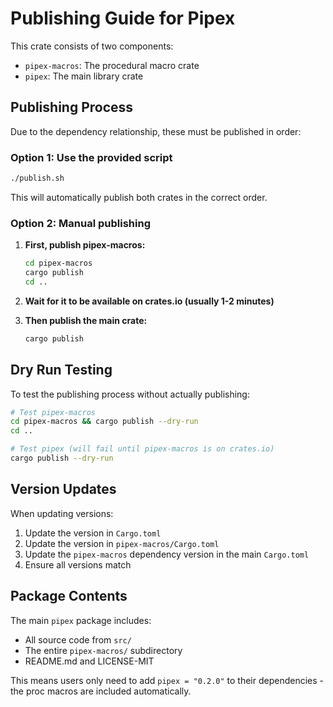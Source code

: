 # Publishing Guide for Pipex

This crate consists of two components:
- `pipex-macros`: The procedural macro crate
- `pipex`: The main library crate

## Publishing Process

Due to the dependency relationship, these must be published in order:

### Option 1: Use the provided script

```bash
./publish.sh
```

This will automatically publish both crates in the correct order.

### Option 2: Manual publishing

1. **First, publish pipex-macros:**
   ```bash
   cd pipex-macros
   cargo publish
   cd ..
   ```

2. **Wait for it to be available on crates.io (usually 1-2 minutes)**

3. **Then publish the main crate:**
   ```bash
   cargo publish
   ```

## Dry Run Testing

To test the publishing process without actually publishing:

```bash
# Test pipex-macros
cd pipex-macros && cargo publish --dry-run
cd ..

# Test pipex (will fail until pipex-macros is on crates.io)
cargo publish --dry-run
```

## Version Updates

When updating versions:

1. Update the version in `Cargo.toml`
2. Update the version in `pipex-macros/Cargo.toml`
3. Update the `pipex-macros` dependency version in the main `Cargo.toml`
4. Ensure all versions match

## Package Contents

The main `pipex` package includes:
- All source code from `src/`
- The entire `pipex-macros/` subdirectory
- README.md and LICENSE-MIT

This means users only need to add `pipex = "0.2.0"` to their dependencies - the proc macros are included automatically. 
